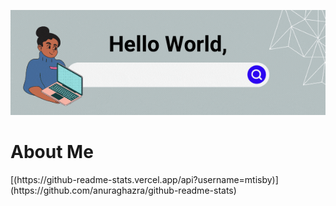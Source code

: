 [<img src="./helloworld.gif" alt="👋 Hello World! I'm Mar"/>](https://mtisby.github.io/)

<h1>About Me</h1>
[(https://github-readme-stats.vercel.app/api?username=mtisby)](https://github.com/anuraghazra/github-readme-stats)





<!--
**mtisby/mtisby** is a ✨ _special_ ✨ repository because its `README.md` (this file) appears on your GitHub profile.

Here are some ideas to get you started:

- 🔭 I’m currently working on ...
- 🌱 I’m currently learning ...
- 👯 I’m looking to collaborate on ...
- 🤔 I’m looking for help with ...
- 💬 Ask me about ...
- 📫 How to reach me: ...
- 😄 Pronouns: ...
- ⚡ Fun fact: ...
-->
